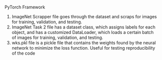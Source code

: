 PyTorch Framework 
1. ImageNet Scrapper file goes through the dataset and scraps for images for training, validation, and testing.
2. ImageNet Task 2 file has a dataset class, which assigns labels for each object, and has a customized DataLoader, which loads a certain batch of images for training, validation, and testing.
3. wks.pkl file is a pickle file that contains the weights found by the neural network to minimize the loss function. Useful for testing reproducibility of the code
